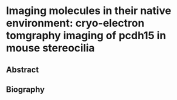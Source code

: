 # Imaging molecules in their native environment: cryo-electron tomgraphy imaging of pcdh15 in mouse stereocilia

## Abstract

## Biography